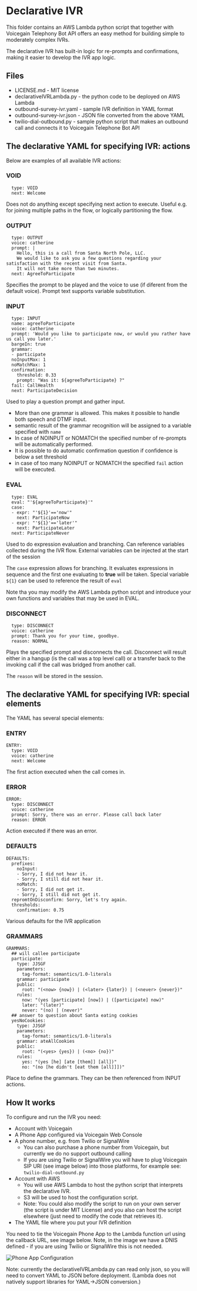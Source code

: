 # Declarative IVR

This folder contains an AWS Lambda python script that together with Voicegain Telephony Bot API offers an easy method for building simple to moderately complex IVRs. 

The declarative IVR has built-in logic for re-prompts and confirmations, making it easier to develop the IVR app logic.

## Files
* LICENSE.md - MIT license
* declarativeIVRLambda.py - the python code to be deployed on AWS Lambda
* outbound-survey-ivr.yaml - sample IVR definition in YAML format
* outbound-survey-ivr.json - JSON file converted from the above YAML  
* twilio-dial-outbound.py - sample python script that makes an outbound call and connects it to Voicegain Telephone Bot API

## The declarative YAML for specifying IVR: actions

Below are examples of all available IVR actions:

### VOID
```
  type: VOID
  next: Welcome
```
Does not do anything except specifying next action to execute. Useful e.g. for joining multiple paths in the flow, or logically partitioning the flow.

### OUTPUT
```
  type: OUTPUT
  voice: catherine
  prompt: |
    Hello, this is a call from Santa North Pole, LLC. 
    We would like to ask you a few questions regarding your satisfaction with the recent visit from Santa. 
    It will not take more than two minutes.  
  next: AgreeToParticipate
```
Specifies the prompt to be played and the voice to use (if diferent from the default voice).
Prompt text supports variable substitution.

### INPUT
```
  type: INPUT
  name: agreeToParticipate
  voice: catherine
  prompt: 'Would you like to participate now, or would you rather have us call you later.'
  bargeIn: true
  grammar: 
  - participate
  noInputMax: 1
  noMatchMax: 1
  confirmation:
    threshold: 0.33
    prompt: "Was it: ${agreeToParticipate} ?"
  fail: CallHealth
  next: ParticipateDecision  
```
Used to play a question prompt and gather input.
* More than one grammar is allowed. This makes it possible to handle both speech and DTMF input.
* semantic result of the grammar recognition will be assigned to a variable specified with `name`
* In case of NOINPUT or NOMATCH the specified number of re-prompts will be automatically performed.
* It is possible to do automatic confirmation question if confidence is below a set threshold
* in case of too many NOINPUT or NOMATCH  the specified  `fail` action will be executed.

### EVAL
```
  type: EVAL
  eval: "'${agreeToParticipate}'"
  case:
  - expr: "'${1}'=='now'"
    next: ParticipateNow
  - expr: "'${1}'=='later'"
    next: ParticipateLater
  next: ParticipateNever
```

Used to do expression evaluation and branching. Can reference variables collected during the IVR flow. External variables can be injected at the start of the session

The `case` expression allows for branching. It evaluates expressions in sequence and the first one evaluating to **true** will be taken. Special variable `${1}` can be used to reference the result of `eval`

Note tha you may modify the AWS Lambda python script and introduce your own functions and variables that may be used in EVAL.

### DISCONNECT
```
  type: DISCONNECT
  voice: catherine
  prompt: Thank you for your time, goodbye.
  reason: NORMAL
```
Plays the specified prompt and disconnects the call. Disconnect will result either in a hangup (is the call was a top level call) or a transfer back to the invoking call if the call was bridged from another call.

The `reason` will be stored in the session.

## The declarative YAML for specifying IVR: special elements

The YAML has several special elements:

### ENTRY
```
ENTRY:
  type: VOID
  voice: catherine
  next: Welcome
```
The first action executed when the call comes in.

### ERROR
```
ERROR:
  type: DISCONNECT
  voice: catherine
  prompt: Sorry, there was an error. Please call back later
  reason: ERROR
```

Action executed if there was an error.

### DEFAULTS
```
DEFAULTS:
  prefixes:
    noInput:
    - Sorry, I did not hear it.
    - Sorry, I still did not hear it.
    noMatch:
    - Sorry, I did not get it.
    - Sorry, I still did not get it.
  repromtOnDisconfirm: Sorry, let's try again.
  thresholds:
    confirmation: 0.75
```
Various defaults for the IVR application

### GRAMMARS
```
GRAMMARS:
  ## will callee participate
  participate:
    type: JJSGF
    parameters:
      tag-format: semantics/1.0-literals
    grammar: participate
    public:
      root: "(<now> {now}) | (<later> {later}) | (<never> {never})"
    rules:
      now: "(yes [participate] [now]) | ([participate] now)"
      later: "(later)"
      never: "(no) | (never)"
  ## answer to question about Santa eating cookies
  yesNoCookies:
    type: JJSGF
    parameters:
      tag-format: semantics/1.0-literals
    grammar: ateAllCookies
    public:
      root: "(<yes> {yes}) | (<no> {no})"
    rules:
      yes: "(yes [he] [ate [them]] [all])"
      no: "(no [he didn't [eat them [all]]])" 
```
Place to define the grammars. They can be then referenced from INPUT actions.

## How It works

To configure and run the IVR you need:
* Account with Voicegain
* A Phone App configured via Voicegain Web Console
* A phone number, e.g. from Twilio or SignalWire
  * You can also purchase a phone number from Voicegain, but currently we do no support outbound calling
  * If you are using Twilio or SignalWire you will have to plug Voicegain SIP URI (see image below) into those platforms, for example see: `twilio-dial-outbound.py`
* Account with AWS
    * You will use AWS Lambda to host the python script that interprets the declarative IVR.
    * S3 will be used to host the configuration script. 
    * Note: You could also modify the script to run on your own server (the script is under MIT License) and you also can host the script elsewhere (just need to modify the code that retrieves it).
* The YAML file where you put your IVR definition

You need to tie the Voicegain Phone App to the Lambda function url using the callback URL, see image below. Note, in the image we have a DNIS defined - if you are using Twilio or SignalWire this is not needed.

![Phone App Configuration](AIVR-App-Config.PNG)

Note: currently the declarativeIVRLambda.py can read only json, so you will need to convert YAML to JSON before deployment. (Lambda does not natively support libraries for YAML->JSON conversion.)